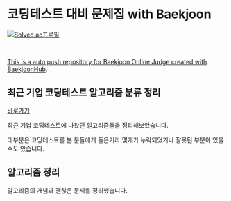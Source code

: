 # 코딩테스트 대비 문제집 with Baekjoon

<p><a href="https://solved.ac/nicehcy2">
<img src="http://mazassumnida.wtf/api/v2/generate_badge?boj=nicehcy2" alt="Solved.ac프로필">
</p><br/>

This is a auto push repository for Baekjoon Online Judge created with [BaekjoonHub](https://github.com/BaekjoonHub/BaekjoonHub). <br/>

## 최근 기업 코딩테스트 알고리즘 분류 정리

[바로가기](./CodingTest.md)

최근 기업 코딩테스트에 나왔던 알고리즘들을 정리해보았습니다.

대부분은 코딩테스트를 본 분들에게 들은거라 몇개가 누락되었거나 잘못된 부분이 있을 수도 있습니다.

## 알고리즘 정리

알고리즘의 개념과 괜찮은 문제를 정리했습니다.
